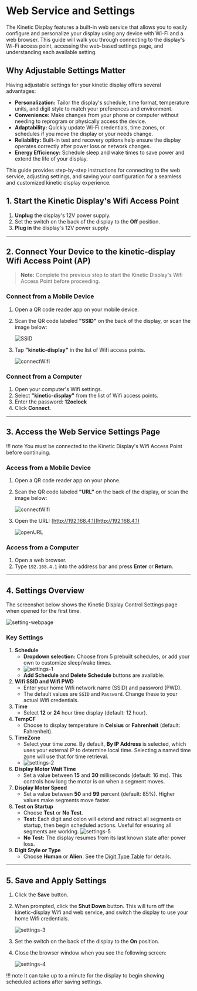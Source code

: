# Web Service and Settings

The Kinetic Display features a built-in web service that allows you to easily configure and personalize your display using any device with Wi-Fi and a web browser. This guide will walk you through connecting to the display's Wi-Fi access point, accessing the web-based settings page, and understanding each available setting.

## Why Adjustable Settings Matter

Having adjustable settings for your kinetic display offers several advantages:

- **Personalization:** Tailor the display's schedule, time format, temperature units, and digit style to match your preferences and environment.
- **Convenience:** Make changes from your phone or computer without needing to reprogram or physically access the device.
- **Adaptability:** Quickly update Wi-Fi credentials, time zones, or schedules if you move the display or your needs change.
- **Reliability:** Built-in test and recovery options help ensure the display operates correctly after power loss or network changes.
- **Energy Efficiency:** Schedule sleep and wake times to save power and extend the life of your display.

This guide provides step-by-step instructions for connecting to the web service, adjusting settings, and saving your configuration for a seamless and customized kinetic display experience.

## 1. Start the Kinetic Display's Wifi Access Point

1. **Unplug** the display's 12V power supply.
2. Set the switch on the back of the display to the **Off** position.
3. **Plug in** the display's 12V power supply.

---

## 2. Connect Your Device to the **kinetic-display** Wifi Access Point (AP)

> **Note:** Complete the previous step to start the Kinetic Display's Wifi Access Point before proceeding.

### Connect from a Mobile Device

1. Open a QR code reader app on your mobile device.
2. Scan the QR code labeled **"SSID"** on the back of the display, or scan the image below:

    ![SSID](../img/QRcodes/kinetic-display-ssid.webp)

3. Tap **"kinetic-display"** in the list of Wifi access points.

    ![connectWifi](../img/user-guide-wifi/connectWifi.webp)

### Connect from a Computer

1. Open your computer's Wifi settings.
2. Select **"kinetic-display"** from the list of Wifi access points.
3. Enter the password: **12oclock**
4. Click **Connect**.

---

## 3. Access the Web Service Settings Page

!!! note
    You must be connected to the Kinetic Display's Wifi Access Point before continuing.

### Access from a Mobile Device

1. Open a QR code reader app on your phone.
2. Scan the QR code labeled **"URL"** on the back of the display, or scan the image below:

    ![connectWifi](../img/QRcodes/kinetic-display-url.webp)

3. Open the URL: [http://192.168.4.1](http://192.168.4.1)

    ![openURL](../img/user-guide-wifi/getURL.webp)

### Access from a Computer

1. Open a web browser.
2. Type `192.168.4.1` into the address bar and press **Enter** or **Return**.

---

## 4. Settings Overview

The screenshot below shows the Kinetic Display Control Settings page when opened for the first time.

![setting-webpage](../img/user-guide-settings/settings-overview.webp)

### Key Settings

1. **Schedule**
    - **Dropdown selection:** Choose from 5 prebuilt schedules, or add your own to customize sleep/wake times.
    - ![settings-1](../img/user-guide-settings/settings-1.webp)
    - **Add Schedule** and **Delete Schedule** buttons are available.
2. **Wifi SSID and Wifi PWD**
    - Enter your home Wifi network name (SSID) and password (PWD).
    - The default values are `SSID` and `Password`. Change these to your actual Wifi credentials.
3. **Time**
    - Select **12** or **24** hour time display (default: 12 hour).
4. **TempCF**
    - Choose to display temperature in **Celsius** or **Fahrenheit** (default: Fahrenheit).
5. **TimeZone**
    - Select your time zone. By default, **By IP Address** is selected, which uses your external IP to determine local time. Selecting a named time zone will use that for time retrieval.
    - ![settings-2](../img/user-guide-settings/settings-2.webp)
6. **Display Motor Wait Time**
    - Set a value between **15** and **30** milliseconds (default: 16 ms). This controls how long the motor is on when a segment moves.
7. **Display Motor Speed**
    - Set a value between **50** and **99** percent (default: 85%). Higher values make segments move faster.
8. **Test on Startup**
    - Choose **Test** or **No Test**.
    - **Test:** Each digit and colon will extend and retract all segments on startup, then begin scheduled actions. Useful for ensuring all segments are working.
      ![settings-5](../img/user-guide-settings/settings-5.webp)
    - **No Test:** The display resumes from its last known state after power loss.
9. **Digit Style or Type**
    - Choose **Human** or **Alien**. See the [Digit Type Table](./digittype.md) for details.

---

## 5. Save and Apply Settings

1. Click the **Save** button.
2. When prompted, click the **Shut Down** button. This will turn off the kinetic-display Wifi and web service, and switch the display to use your home Wifi credentials.

    ![settings-3](../img/user-guide-settings/settings-3.webp)

3. Set the switch on the back of the display to the **On** position.
4. Close the browser window when you see the following screen:

    ![settings-4](../img/user-guide-settings/settings-4.webp)

!!! note
    It can take up to a minute for the display to begin showing scheduled actions after saving settings.
